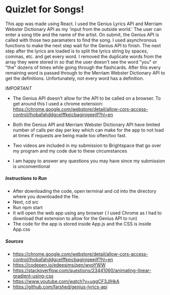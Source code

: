 # Quizlet for Songs!

This app was made using React.
I used the Genius Lyrics API and Merriam Webster Dictionary API as my 'input from the outside world.' The user can enter a song title and the name of the artist. On submit, the Genius API is called with those two paramaters to find the song. I used asynchronous functions to make the next step wait for the Genius API to finish. The next step after the lyrics are loaded is to split the lyrics string by spaces, commas, etc. and get every word. I removed the duplicate words from the array they were stored in so that the user doesn't see the word "you" or "the" dozens of times while going through the flashcards. After this every remaining word is passed through to the Merriam Webster Dictionary API to get the definitions. Unfortunately, not every word has a definition. 

*IMPORTANT*
* The Genius API doesn't allow for the API to be called on a browser. To get around this I used a chrome extension: 
https://chrome.google.com/webstore/detail/allow-cors-access-control/lhobafahddgcelffkeicbaginigeejlf?hl=en

* Both the Genius API and Merriam Webster Dictionary API have limited number of calls per day per key which can make for the app to not load at times if requests are being made too often/too fast.
* Two videos are included in my submission to Brightspace that go over my program and my code due to these circumstances
* I am happy to answer any questions you may have since my submission is unconventional 

##### Instructions to Run
* After downloading the code, open terminal and cd into the directory where you downloaded the file.
* Next, cd src
* Run npm start
* It will open the web app using any browser ( I used Chrome as I had to download that extension to allow for the Genius API to run)
* The code for the app is stored inside App.js and the CSS is inside App.css
##### Sources 
* https://chrome.google.com/webstore/detail/allow-cors-access-control/lhobafahddgcelffkeicbaginigeejlf?hl=en
* https://codepen.io/edeesims/pen/wvpYWW
* https://stackoverflow.com/questions/23441060/animating-linear-gradient-using-css
* https://www.youtube.com/watch?v=uqgCF3JIHkA
* https://github.com/farshed/genius-lyrics-api
